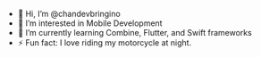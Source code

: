 - 👋 Hi, I’m @chandevbringino
- 👀 I’m interested in Mobile Development
- 🌱 I’m currently learning Combine, Flutter, and Swift frameworks
- ⚡ Fun fact: I love riding my motorcycle at night.

<!---
chandevbringino/chandevbringino is a ✨ special ✨ repository because its `README.md` (this file) appears on your GitHub profile.
You can click the Preview link to take a look at your changes.
--->
